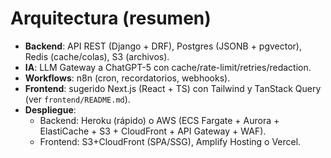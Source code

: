 # Arquitectura (resumen)

- **Backend**: API REST (Django + DRF), Postgres (JSONB + pgvector), Redis (cache/colas), S3 (archivos).
- **IA**: LLM Gateway a ChatGPT-5 con cache/rate-limit/retries/redaction.
- **Workflows**: n8n (cron, recordatorios, webhooks).
- **Frontend**: sugerido Next.js (React + TS) con Tailwind y TanStack Query (ver `frontend/README.md`).
- **Despliegue**:
  - Backend: Heroku (rápido) o AWS (ECS Fargate + Aurora + ElastiCache + S3 + CloudFront + API Gateway + WAF).
  - Frontend: S3+CloudFront (SPA/SSG), Amplify Hosting o Vercel.
